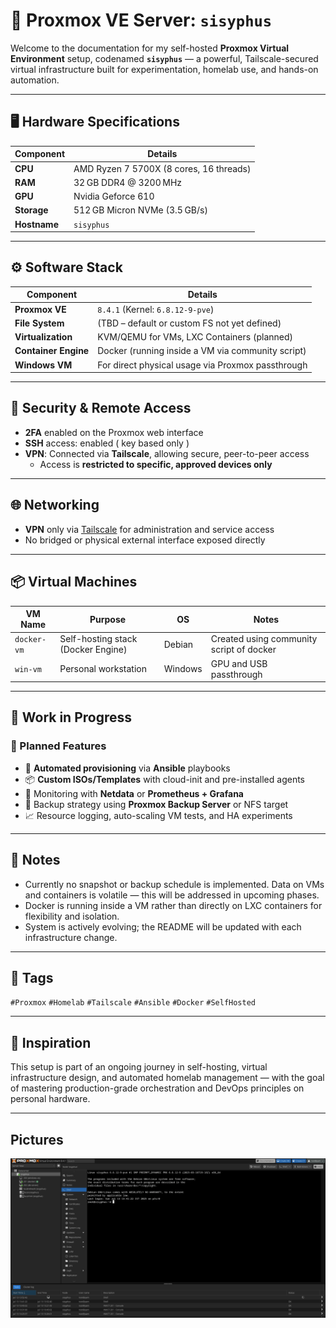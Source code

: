 # 🧰 Proxmox VE Server: `sisyphus`

Welcome to the documentation for my self-hosted **Proxmox Virtual Environment** setup, codenamed **`sisyphus`** — a powerful, Tailscale-secured virtual infrastructure built for experimentation, homelab use, and hands-on automation.

---

## 🖥️ Hardware Specifications

| Component    | Details                          |
|--------------|----------------------------------|
| **CPU**      | AMD Ryzen 7 5700X (8 cores, 16 threads) |
| **RAM**      | 32 GB DDR4 @ 3200 MHz            |
| **GPU**       | Nvidia Geforce 610 
| **Storage**  | 512 GB Micron NVMe (3.5 GB/s)    |
| **Hostname** | `sisyphus`                       |

---

## ⚙️ Software Stack

| Component         | Details                                           |
|------------------|---------------------------------------------------|
| **Proxmox VE**    | `8.4.1` (Kernel: `6.8.12-9-pve`)                  |
| **File System**   | (TBD – default or custom FS not yet defined)     |
| **Virtualization**| KVM/QEMU for VMs, LXC Containers (planned)       |
| **Container Engine** | Docker (running inside a VM via community script) |
| **Windows VM**    | For direct physical usage via Proxmox passthrough |

---

## 🔐 Security & Remote Access

- **2FA** enabled on the Proxmox web interface
- **SSH** access: enabled ( key based only )
- **VPN**: Connected via **Tailscale**, allowing secure, peer-to-peer access
  - Access is **restricted to specific, approved devices only**

---

## 🌐 Networking

- **VPN** only via [Tailscale](https://tailscale.com) for administration and service access
- No bridged or physical external interface exposed directly


---

## 📦 Virtual Machines

| VM Name       | Purpose                            | OS          | Notes                            |
|---------------|------------------------------------|-------------|----------------------------------|
| `docker-vm`   | Self-hosting stack (Docker Engine) | Debian| Created using community script of docker   |
| `win-vm`      | Personal workstation                | Windows     | GPU and USB passthrough   |

---

## 🚧 Work in Progress

### 🔧 Planned Features

- 🔄 **Automated provisioning** via **Ansible** playbooks
- 📦 **Custom ISOs/Templates** with cloud-init and pre-installed agents
- 🧠 Monitoring with **Netdata** or **Prometheus + Grafana**
- 🧯 Backup strategy using **Proxmox Backup Server** or NFS target
- 📈 Resource logging, auto-scaling VM tests, and HA experiments

---

## 📝 Notes

- Currently no snapshot or backup schedule is implemented. Data on VMs and containers is volatile — this will be addressed in upcoming phases.
- Docker is running inside a VM rather than directly on LXC containers for flexibility and isolation.
- System is actively evolving; the README will be updated with each infrastructure change.

---

## 📌 Tags

`#Proxmox` `#Homelab` `#Tailscale` `#Ansible` `#Docker` `#SelfHosted`

---

## 🧠 Inspiration 

This setup is part of an ongoing journey in self-hosting, virtual infrastructure design, and automated homelab management — with the goal of mastering production-grade orchestration and DevOps principles on personal hardware.

---

## Pictures
![0](/assets/proxmox-os/01.png)